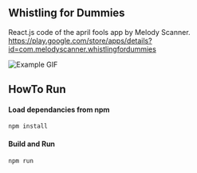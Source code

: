 ## Whistling for Dummies

React.js code of the april fools app by Melody Scanner. <br/>
https://play.google.com/store/apps/details?id=com.melodyscanner.whistlingfordummies

![Example GIF](https://lh3.googleusercontent.com/vQfbIRScYQwcPDo8mQ7pV8W08bPAOHwo6b2T2rwqUirr2E1mpBJrRMN97xpiHGXMCg=w720-h310-rw)

## HowTo Run

#### Load dependancies from npm
```
npm install
```
#### Build and Run
```
npm run
```

